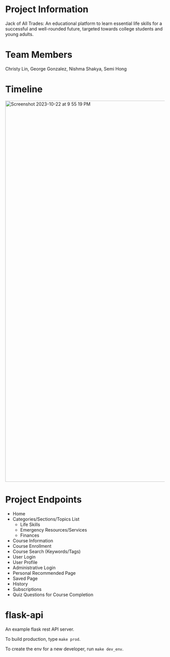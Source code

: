# Project Information
Jack of All Trades: An educational platform to learn essential life skills for a successful and well-rounded future, targeted towards college students and young adults.

# Team Members
Christy Lin, George Gonzalez, Nishma Shakya, Semi Hong

# Timeline
<img width="1201" alt="Screenshot 2023-10-22 at 9 55 19 PM" src="https://github.com/semsemihere/cosmic_cruiser/assets/71098021/f4d3fc54-1337-4802-90af-d71bcdf77317">


# Project Endpoints
- Home
- Categories/Sections/Topics List
  - Life Skills
  - Emergency Resources/Services
  - Finances
- Course Information
- Course Enrollment
- Course Search (Keywords/Tags)
- User Login
- User Profile
- Administrative Login
- Personal Recommended Page
- Saved Page
- History
- Subscriptions
- Quiz Questions for Course Completion




# flask-api
An example flask rest API server.

To build production, type `make prod`.

To create the env for a new developer, run `make dev_env`.
